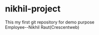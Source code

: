 # nikhil-project
This my first git repository for demo purpose
<br>
Employee--Nikhil Raut(Crescentweb)
